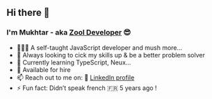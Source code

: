 ## Hi there 👋
### I'm Mukhtar - aka [Zool Developer](https://www.zooldeveloper.com) 😎

- 👨🏾‍💻 A self-taught JavaScript developer and mush more...
- 🧠 Always looking to cick my skills up & be a better problem solver 
- 🌱 Currently learning TypeScript, Neux...
- 🚀  Available for hire 
- 📫 Reach out to me on: 🔗 [LinkedIn profile](http://linkedin.com/in/mukhtar-sulaiman)
- ⚡️ Fun fact: Didn’t speak french 🇫🇷 5 years ago !

